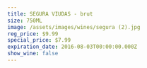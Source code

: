 ```yaml
---
title: SEGURA VIUDAS - brut
size: 750ML
image: /assets/images/wines/segura (2).jpg
reg_price: $9.99
special_price: $7.99
expiration_date: 2016-08-03T00:00:00.000Z
show_wine: false
---
```



